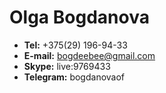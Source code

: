 # Olga Bogdanova

* **Tel:** +375(29) 196-94-33
* **E-mail:** bogdeebee@gmail.com
* **Skype:** live:9769433
* **Telegram:** bogdanovaof

